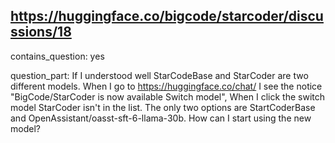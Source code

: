 ## https://huggingface.co/bigcode/starcoder/discussions/18

contains_question: yes

question_part: If I understood well StarCodeBase and StarCoder are two different models. When I go to https://huggingface.co/chat/ I see the notice "BigCode/StarCoder is now available Switch model", When I click the switch model StarCoder isn't in the list. The only two options are StartCoderBase and OpenAssistant/oasst-sft-6-llama-30b. How can I start using the new model?